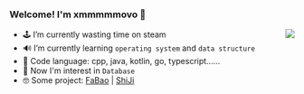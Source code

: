 ### Welcome! I'm xmmmmmovo 👋

<a href="https://github.com/xmmmmmovo">
  <img align="right" src="https://github-readme-stats.vercel.app/api?username=xmmmmmovo&show_icons=true&count_private=true&hide=issues&hide_title=true" />
</a>

- 🕹 I’m currently wasting time on steam
- 🔊 I’m currently learning `operating system` and `data structure`
- 🤣 Code language: cpp, java, kotlin, go, typescript......
- 🤔 Now I'm interest in `Database`
- 🤓 Some project: [FaBao](https://github.com/xmmmmmovo/FaBao) | [ShiJi](https://github.com/xmmmmmovo/ShiJi)

